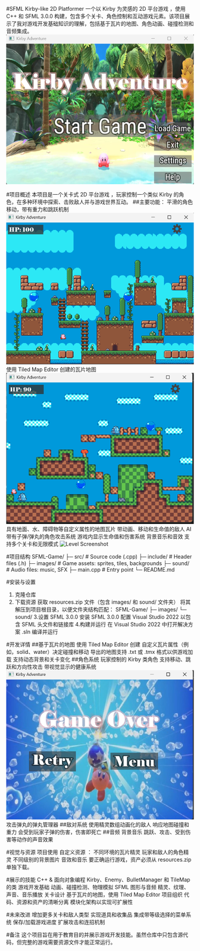 #SFML Kirby-like 2D Platformer
一个以 Kirby 为灵感的 2D 平台游戏 ，使用 C++ 和 SFML 3.0.0 构建，包含多个关卡、角色控制和互动游戏元素。该项目展示了我对游戏开发基础知识的理解，包括基于瓦片的地图、角色动画、碰撞检测和音频集成。
![menu](images/menu.png)

#项目概述
本项目是一个关卡式 2D 平台游戏 ，玩家控制一个类似 Kirby 的角色，在多种环境中探索、击败敌人并与游戏世界互动。
##主要功能：
平滑的角色移动，带有重力和跳跃机制
![Kirby jump](images/jump.png)
使用 Tiled Map Editor 创建的瓦片地图
![Level 2 Screenshot](images/level3.png)
具有地面、水、障碍物等自定义属性的地图瓦片
带动画、移动和生命值的敌人 AI
带有子弹/弹丸的角色攻击系统
游戏内显示生命值和伤害系统
背景音乐和音效
支持多个关卡和无限模式
![Level Screenshot](images/leve.png)

#项目结构
SFML-Game/
├─ src/         # Source code (.cpp)
├─ include/     # Header files (.h)
├─ images/      # Game assets: sprites, tiles, backgrounds
├─ sound/       # Audio files: music, SFX
├─ main.cpp     # Entry point
└─ README.md

#安装与设置
1. 克隆仓库
2. 下载资源
获取 resources.zip 文件（包含 images/ 和 sound/ 文件夹）
将其解压到项目根目录，以便文件夹结构匹配：
SFML-Game/
├─ images/
└─ sound/
3.设置 SFML 3.0.0
安装 SFML 3.0.0
配置 Visual Studio 2022 以包含 SFML 头文件和链接库
4.构建并运行
在 Visual Studio 2022 中打开解决方案 .sln
编译并运行

#开发详情
##基于瓦片的地图
使用 Tiled Map Editor 创建
自定义瓦片属性（例如，solid、water）决定碰撞和移动
导出的地图支持 .txt 或 .tmx 格式以供游戏加载
支持动态背景和关卡变化
##角色系统
玩家控制的 Kirby 类角色
支持移动、跳跃和方向性攻击
带视觉显示的健康系统
![win Screenshot](images/win.png)
攻击弹丸的弹丸管理器
##敌对系统
使用精灵数组动画化的敌人
响应地图碰撞和重力
会受到玩家子弹的伤害，伤害即死亡
##音频
背景音乐
跳跃、攻击、受到伤害等动作的声音效果

#视觉与资源
项目使用 自定义资源 ：
不同环境的瓦片精灵
玩家和敌人的角色精灵
不同级别的背景图片
音效和音乐
要正确运行游戏，资产必须从 resources.zip 单独下载。

#展示的技能
C++ & 面向对象编程
Kirby、Enemy、BulletManager 和 TileMap 的类
游戏开发基础
动画、碰撞检测、物理模拟
SFML 图形与音频
精灵、纹理、声音、音乐播放
关卡设计
基于瓦片的地图，使用 Tiled Map Editor
项目组织
代码、资源和资产的清晰分离
模块化架构以实现可扩展性

#未来改进
增加更多关卡和敌人类型
实现道具和收集品
集成带等级选择的菜单系统
保存/加载游戏进度
扩展攻击和连招机制

#备注
这个项目旨在用于教育目的并展示游戏开发技能。虽然仓库中只包含源代码，但完整的游戏需要资源文件才能正常运行。
